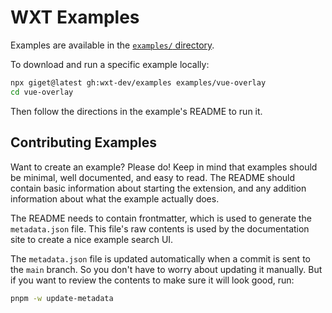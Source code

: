 # WXT Examples

Examples are available in the [`examples/` directory](./examples).

To download and run a specific example locally:

```sh
npx giget@latest gh:wxt-dev/examples examples/vue-overlay
cd vue-overlay
```

Then follow the directions in the example's README to run it.

## Contributing Examples

Want to create an example? Please do! Keep in mind that examples should be minimal, well documented, and easy to read. The README should contain basic information about starting the extension, and any addition information about what the example actually does.

The README needs to contain frontmatter, which is used to generate the `metadata.json` file. This file's raw contents is used by the documentation site to create a nice example search UI.

The `metadata.json` file is updated automatically when a commit is sent to the `main` branch. So you don't have to worry about updating it manually. But if you want to review the contents to make sure it will look good, run:

```sh
pnpm -w update-metadata
```
